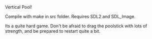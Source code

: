 Vertical Pool!

Compile with make in src folder.
Requires SDL2 and SDL_Image.

Its a quite hard game. Don't be afraid to drag the poolstick with lots of strength, and be prepared to restart quite a bit.
